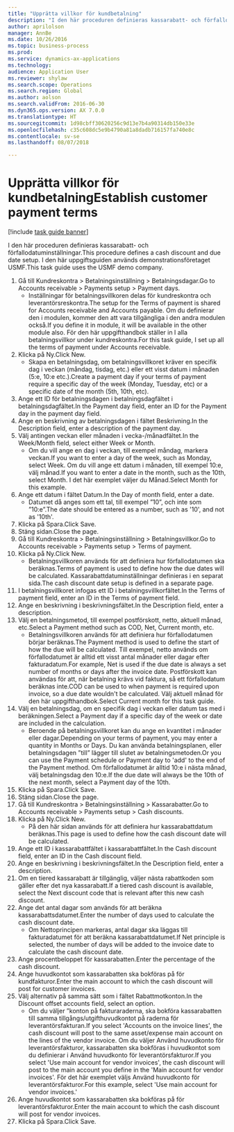 ```yaml
--- 
title: "Upprätta villkor för kundbetalning"
description: "I den här proceduren definieras kassarabatt- och förfallodatuminställningar."
author: aprilolson
manager: AnnBe
ms.date: 10/26/2016
ms.topic: business-process
ms.prod: 
ms.service: dynamics-ax-applications
ms.technology: 
audience: Application User
ms.reviewer: shylaw
ms.search.scope: Operations
ms.search.region: Global
ms.author: aolson
ms.search.validFrom: 2016-06-30
ms.dyn365.ops.version: AX 7.0.0
ms.translationtype: HT
ms.sourcegitcommit: 1d98cbff30620256c9d13e7b4a90314db150e33e
ms.openlocfilehash: c35c608dc5e9b4790a81a8dadb716157fa740e8c
ms.contentlocale: sv-se
ms.lasthandoff: 08/07/2018

---
```

# <a name="establish-customer-payment-terms"></a><span data-ttu-id="9c210-103">Upprätta villkor för kundbetalning</span><span class="sxs-lookup"><span data-stu-id="9c210-103">Establish customer payment terms</span></span>

[!include [task guide banner](../../includes/task-guide-banner.md)]

<span data-ttu-id="9c210-104">I den här proceduren definieras kassarabatt- och förfallodatuminställningar.</span><span class="sxs-lookup"><span data-stu-id="9c210-104">This procedure defines a cash discount and due date setup.</span></span> <span data-ttu-id="9c210-105">I den här uppgiftsguiden används demonstrationsföretaget USMF.</span><span class="sxs-lookup"><span data-stu-id="9c210-105">This task guide uses the USMF demo company.</span></span>

1. <span data-ttu-id="9c210-106">Gå till Kundreskontra > Betalningsinställning > Betalningsdagar.</span><span class="sxs-lookup"><span data-stu-id="9c210-106">Go to Accounts receivable > Payments setup > Payment days.</span></span>
    * <span data-ttu-id="9c210-107">Inställningar för betalningsvillkoren delas för kundreskontra och leverantörsreskontra.</span><span class="sxs-lookup"><span data-stu-id="9c210-107">The setup for the Terms of payment is shared for Accounts receivable and Accounts payable.</span></span> <span data-ttu-id="9c210-108">Om du definierar den i modulen, kommer den att vara tillgängliga i den andra modulen också.</span><span class="sxs-lookup"><span data-stu-id="9c210-108">If you define it in module, it will be available in the other module also.</span></span> <span data-ttu-id="9c210-109">För den här uppgifthandbok ställer in I alla betalningsvillkor under kundreskontra.</span><span class="sxs-lookup"><span data-stu-id="9c210-109">For this task guide, I set up all the terms of payment under Accounts receivable.</span></span>  
2. <span data-ttu-id="9c210-110">Klicka på Ny.</span><span class="sxs-lookup"><span data-stu-id="9c210-110">Click New.</span></span>
    * <span data-ttu-id="9c210-111">Skapa en betalningsdag, om betalningsvillkoret kräver en specifik dag i veckan (måndag, tisdag, etc.) eller ett visst datum i månaden (5:e, 10:e etc.).</span><span class="sxs-lookup"><span data-stu-id="9c210-111">Create a payment day if your terms of payment require a specific day of the week (Monday, Tuesday, etc) or a specific date of the month (5th, 10th, etc).</span></span>  
3. <span data-ttu-id="9c210-112">Ange ett ID för betalningsdagen i betalningsdagfältet i betalningsdagfältet.</span><span class="sxs-lookup"><span data-stu-id="9c210-112">In the Payment day field, enter an ID for the Payment day in the payment day field.</span></span>
4. <span data-ttu-id="9c210-113">Ange en beskrivning av betalningsdagen i fältet Beskrivning.</span><span class="sxs-lookup"><span data-stu-id="9c210-113">In the Description field, enter a description of the payment day.</span></span>
5. <span data-ttu-id="9c210-114">Välj antingen veckan eller månaden i vecka-/månadfältet.</span><span class="sxs-lookup"><span data-stu-id="9c210-114">In the Week/Month field, select either Week or Month.</span></span>
    * <span data-ttu-id="9c210-115">Om du vill ange en dag i veckan, till exempel måndag, markera veckan.</span><span class="sxs-lookup"><span data-stu-id="9c210-115">If you want to enter a day of the week, such as Monday, select Week.</span></span> <span data-ttu-id="9c210-116">Om du vill ange ett datum i månaden, till exempel 10:e, välj månad.</span><span class="sxs-lookup"><span data-stu-id="9c210-116">If you want to enter a date in the month, such as the 10th, select Month.</span></span> <span data-ttu-id="9c210-117">I det här exemplet väljer du Månad.</span><span class="sxs-lookup"><span data-stu-id="9c210-117">Select Month for this example.</span></span>  
6. <span data-ttu-id="9c210-118">Ange ett datum i fältet Datum.</span><span class="sxs-lookup"><span data-stu-id="9c210-118">In the Day of month field, enter a date.</span></span>
    * <span data-ttu-id="9c210-119">Datumet då anges som ett tal, till exempel ”10”, och inte som ”10:e”.</span><span class="sxs-lookup"><span data-stu-id="9c210-119">The date should be entered as a number, such as '10', and not as '10th'.</span></span>  
7. <span data-ttu-id="9c210-120">Klicka på Spara.</span><span class="sxs-lookup"><span data-stu-id="9c210-120">Click Save.</span></span>
8. <span data-ttu-id="9c210-121">Stäng sidan.</span><span class="sxs-lookup"><span data-stu-id="9c210-121">Close the page.</span></span>
9. <span data-ttu-id="9c210-122">Gå till Kundreskontra > Betalningsinställning > Betalningsvillkor.</span><span class="sxs-lookup"><span data-stu-id="9c210-122">Go to Accounts receivable > Payments setup > Terms of payment.</span></span>
10. <span data-ttu-id="9c210-123">Klicka på Ny.</span><span class="sxs-lookup"><span data-stu-id="9c210-123">Click New.</span></span>
    * <span data-ttu-id="9c210-124">Betalningsvillkoren används för att definiera hur förfallodatumen ska beräknas.</span><span class="sxs-lookup"><span data-stu-id="9c210-124">Terms of payment is used to define how the due dates will be calculated.</span></span> <span data-ttu-id="9c210-125">Kassarabattdatuminställningar definieras i en separat sida.</span><span class="sxs-lookup"><span data-stu-id="9c210-125">The cash discount date setup is defined in a separate page.</span></span>  
11. <span data-ttu-id="9c210-126">I betalningsvillkoret infogas ett ID i betalningsvillkorfältet.</span><span class="sxs-lookup"><span data-stu-id="9c210-126">In the Terms of payment field, enter an ID in the Terms of payment field.</span></span>
12. <span data-ttu-id="9c210-127">Ange en beskrivning i beskrivningsfältet.</span><span class="sxs-lookup"><span data-stu-id="9c210-127">In the Description field, enter a description.</span></span>
13. <span data-ttu-id="9c210-128">Välj en betalningsmetod, till exempel postförskott, netto, aktuell månad, etc.</span><span class="sxs-lookup"><span data-stu-id="9c210-128">Select a Payment method such as COD, Net, Current month, etc.</span></span>
    * <span data-ttu-id="9c210-129">Betalningsvillkoren används för att definiera hur förfallodatumen börjar beräknas.</span><span class="sxs-lookup"><span data-stu-id="9c210-129">The Payment method is used to define the start of how the due will be calculated.</span></span>  <span data-ttu-id="9c210-130">Till exempel, netto används om förfallodatumet är alltid ett visst antal månader eller dagar efter fakturadatum.</span><span class="sxs-lookup"><span data-stu-id="9c210-130">For example, Net is used if the due date is always a set number of months or days after the invoice date.</span></span> <span data-ttu-id="9c210-131">Postförskott kan användas för att, när betalning krävs vid faktura, så ett förfallodatum beräknas inte.</span><span class="sxs-lookup"><span data-stu-id="9c210-131">COD can be used to when payment is required upon invoice, so a due date wouldn't be calculated.</span></span> <span data-ttu-id="9c210-132">Välj aktuell månad för den här uppgifthandbok.</span><span class="sxs-lookup"><span data-stu-id="9c210-132">Select Current month for this task guide.</span></span>  
14. <span data-ttu-id="9c210-133">Välj en betalningsdag, om en specifik dag i veckan eller datum tas med i beräkningen.</span><span class="sxs-lookup"><span data-stu-id="9c210-133">Select a Payment day if a specific day of the  week or date are included in the calculation.</span></span>
    * <span data-ttu-id="9c210-134">Beroende på betalningsvillkoret kan du ange en kvantitet i månader eller dagar.</span><span class="sxs-lookup"><span data-stu-id="9c210-134">Depending on your terms of payment, you may enter a quantity in Months or Days.</span></span> <span data-ttu-id="9c210-135">Du kan använda betalningsplanen, eller betalningsdagen ”till” lägger till slutet av betalningsmetoden.</span><span class="sxs-lookup"><span data-stu-id="9c210-135">Or you can use the Payment schedule or Payment day to 'add' to the end of the Payment method.</span></span> <span data-ttu-id="9c210-136">Om förfallodatumet är alltid 10:e i nästa månad, välj betalningsdag den 10:e.</span><span class="sxs-lookup"><span data-stu-id="9c210-136">If the due date will always be the 10th of the next month, select a Payment day of the 10th.</span></span>  
15. <span data-ttu-id="9c210-137">Klicka på Spara.</span><span class="sxs-lookup"><span data-stu-id="9c210-137">Click Save.</span></span>
16. <span data-ttu-id="9c210-138">Stäng sidan.</span><span class="sxs-lookup"><span data-stu-id="9c210-138">Close the page.</span></span>
17. <span data-ttu-id="9c210-139">Gå till Kundreskontra > Betalningsinställning > Kassarabatter.</span><span class="sxs-lookup"><span data-stu-id="9c210-139">Go to Accounts receivable > Payments setup > Cash discounts.</span></span>
18. <span data-ttu-id="9c210-140">Klicka på Ny.</span><span class="sxs-lookup"><span data-stu-id="9c210-140">Click New.</span></span>
    * <span data-ttu-id="9c210-141">På den här sidan används för att definiera hur kassarabattdatum beräknas.</span><span class="sxs-lookup"><span data-stu-id="9c210-141">This page is used to define how the cash discount date will be calculated.</span></span>  
19. <span data-ttu-id="9c210-142">Ange ett ID i kassarabattfältet i kassarabattfältet.</span><span class="sxs-lookup"><span data-stu-id="9c210-142">In the Cash discount field, enter an ID in the Cash discount field.</span></span>
20. <span data-ttu-id="9c210-143">Ange en beskrivning i beskrivningsfältet.</span><span class="sxs-lookup"><span data-stu-id="9c210-143">In the Description field, enter a description.</span></span>
21. <span data-ttu-id="9c210-144">Om en tiered kassarabatt är tillgänglig, väljer nästa rabattkoden som gäller efter det nya kassarabatt.</span><span class="sxs-lookup"><span data-stu-id="9c210-144">If a tiered cash discount is available, select the Next discount code that is relevant after this new cash discount.</span></span>
22. <span data-ttu-id="9c210-145">Ange det antal dagar som används för att beräkna kassarabattsdatumet.</span><span class="sxs-lookup"><span data-stu-id="9c210-145">Enter the number of days used to calculate the cash discount date.</span></span>
    * <span data-ttu-id="9c210-146">Om Nettoprincipen markeras, antal dagar ska läggas till fakturadatumet för att beräkna kassarabattdatumet.</span><span class="sxs-lookup"><span data-stu-id="9c210-146">If Net principle is selected, the number of days will be added to the invoice date to calculate the cash discount date.</span></span>  
23. <span data-ttu-id="9c210-147">Ange procentbeloppet för kassarabatten.</span><span class="sxs-lookup"><span data-stu-id="9c210-147">Enter the percentage of the cash discount.</span></span>
24. <span data-ttu-id="9c210-148">Ange huvudkontot som kassarabatten ska bokföras på för kundfakturor.</span><span class="sxs-lookup"><span data-stu-id="9c210-148">Enter the main account to which the cash discount will post for customer invoices.</span></span>
25. <span data-ttu-id="9c210-149">Välj alternativ på samma sätt som i fältet Rabattmotkonton.</span><span class="sxs-lookup"><span data-stu-id="9c210-149">In the Discount offset accounts field, select an option.</span></span>
    * <span data-ttu-id="9c210-150">Om du väljer ”konton på fakturaraderna, ska bokföra kassarabatten till samma tillgångs/utgifthuvudkontot på raderna för leverantörsfakturan.</span><span class="sxs-lookup"><span data-stu-id="9c210-150">If you select 'Accounts on the invoice lines', the cash discount will post to the same asset/expense main account on the lines of the vendor invoice.</span></span> <span data-ttu-id="9c210-151">Om du väljer Använd huvudkonto för leverantörsfakturor, kassarabatten ska bokföras i huvudkontot som du definierar i Använd huvudkonto för leverantörsfakturor.</span><span class="sxs-lookup"><span data-stu-id="9c210-151">If you select 'Use main account for vendor invoices', the cash discount will post to the main account you define in the 'Main account for vendor invoices'.</span></span> <span data-ttu-id="9c210-152">För det här exemplet väljs Använd huvudkonto för leverantörsfakturor.</span><span class="sxs-lookup"><span data-stu-id="9c210-152">For this example, select 'Use main account for vendor invoices.'</span></span>  
26. <span data-ttu-id="9c210-153">Ange huvudkontot som kassarabatten ska bokföras på för leverantörsfakturor.</span><span class="sxs-lookup"><span data-stu-id="9c210-153">Enter the main account to which the cash discount will post for vendor invoices.</span></span>
27. <span data-ttu-id="9c210-154">Klicka på Spara.</span><span class="sxs-lookup"><span data-stu-id="9c210-154">Click Save.</span></span>


